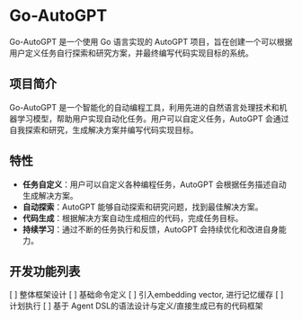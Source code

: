 
# Go-AutoGPT

Go-AutoGPT 是一个使用 Go 语言实现的 AutoGPT 项目，旨在创建一个可以根据用户定义任务自行探索和研究方案，并最终编写代码实现目标的系统。

## 项目简介

Go-AutoGPT 是一个智能化的自动编程工具，利用先进的自然语言处理技术和机器学习模型，帮助用户实现自动化任务。用户可以自定义任务，AutoGPT 会通过自我探索和研究，生成解决方案并编写代码实现目标。

## 特性

- **任务自定义**：用户可以自定义各种编程任务，AutoGPT 会根据任务描述自动生成解决方案。
- **自动探索**：AutoGPT 能够自动探索和研究问题，找到最佳解决方案。
- **代码生成**：根据解决方案自动生成相应的代码，完成任务目标。
- **持续学习**：通过不断的任务执行和反馈，AutoGPT 会持续优化和改进自身能力。

## 开发功能列表

 [ ] 整体框架设计
 [ ] 基础命令定义
 [ ] 引入embedding vector, 进行记忆缓存
 [ ] 计划执行
 [ ] 基于 Agent  DSL的语法设计与定义/直接生成已有的代码框架




